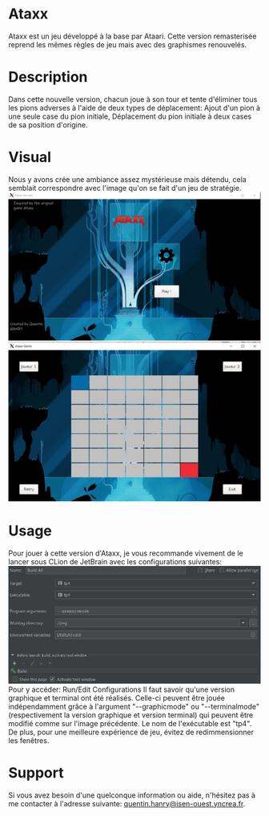 # Ataxx
Ataxx est un jeu développé à la base par Ataari. Cette version remasterisée reprend les mêmes règles de jeu mais avec des graphismes renouvelés.

# Description
Dans cette nouvelle version, chacun joue à son tour et tente d'éliminer tous les pions adverses à l'aide de deux types de déplacement: Ajout d'un pion
à une seule case du pion initiale, Déplacement du pion initiale à deux cases de sa position d'origine.

# Visual
Nous y avons crée une ambiance assez mystérieuse mais détendu, cela semblait correspondre avec l'image qu'on se fait d'un jeu de stratégie.
![Screenshot](Screenshot/menuAtaxx.png)
![Screenshot](Screenshot/Game.png)

# Usage
Pour jouer à cette version d'Ataxx, je vous recommande vivement de le lancer sous CLion de JetBrain avec les configurations suivantes:
![Screenshot](Screenshot/Configuration.png)
Pour y accéder: Run/Edit Configurations
Il faut savoir qu'une version graphique et terminal ont été réalisés. Celle-ci peuvent être jouée indépendamment grâce à l'argument "--graphicmode" ou "--terminalmode" (respectivement la version graphique et version terminal) qui peuvent être modifié comme sur l'image précédente.
Le nom de l'exécutable est "tp4". De plus, pour une meilleure expérience de jeu, évitez de redimmensionner les fenêtres.

# Support
Si vous avez besoin d'une quelconque information ou aide, n'hésitez pas à me contacter à l'adresse suivante: quentin.hanry@isen-ouest.yncrea.fr.
